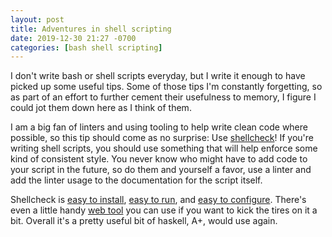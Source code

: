 ```yaml
---
layout: post
title: Adventures in shell scripting
date: 2019-12-30 21:27 -0700
categories: [bash shell scripting]
---
```


I don't write bash or shell scripts everyday, but I write it enough to have picked up some useful tips. Some of those tips I'm constantly forgetting,
so as part of an effort to further cement their usefulness to memory, I figure I could jot them down here as I think of them.

I am a big fan of linters and using tooling to help write clean code where possible, so this tip should come as no surprise: Use [shellcheck](https://github.com/koalaman/shellcheck)!
If you're writing shell scripts, you should use something that will help enforce some kind of consistent style. You never
know who might have to add code to your script in the future, so do them and yourself a favor, use a linter and add the
linter usage to the documentation for the script itself.

Shellcheck is [easy to install](https://github.com/koalaman/shellcheck#installing), [easy to run](https://github.com/koalaman/shellcheck#how-to-use),
and [easy to configure](https://github.com/koalaman/shellcheck/wiki/Ignore). There's even a little handy [web tool](https://www.shellcheck.net/)
you can use if you want to kick the tires on it a bit. Overall it's a pretty useful bit of haskell, A+, would use again.
